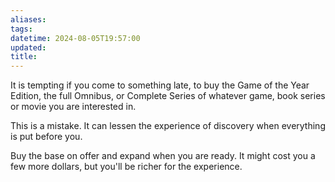 ```yaml
---
aliases: 
tags: 
datetime: 2024-08-05T19:57:00
updated: 
title:
---
```

It is tempting if you come to something late, to buy the Game of the Year Edition, the full Omnibus, or Complete Series of whatever game, book series or movie you are interested in.

This is a mistake. It can lessen the experience of discovery when everything is put before you.

Buy the base on offer and expand when you are ready. It might cost you a few more dollars, but you'll be richer for the experience.